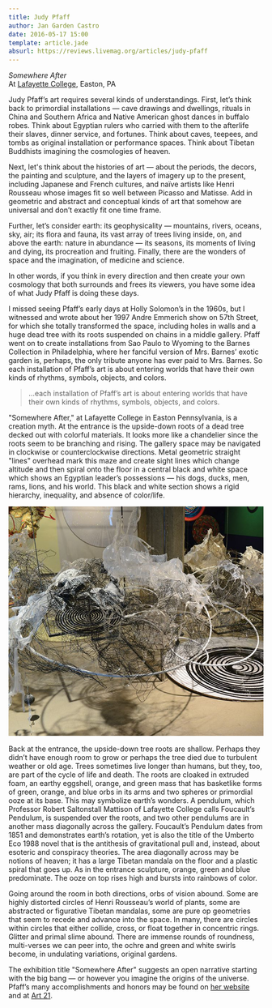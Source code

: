 ```yaml
---
title: Judy Pfaff
author: Jan Garden Castro
date: 2016-05-17 15:00
template: article.jade
absurl: https://reviews.livemag.org/articles/judy-pfaff
---
```


*Somewhere After*   
At [Lafayette College](https://communications.lafayette.edu/2016/03/09/judy-pfaffs-somewhere-after-featured-at-lafayette/), Easton, PA

Judy Pfaff’s art requires several kinds of understandings. First, let’s think back to primordial installations &mdash; cave drawings and dwellings, rituals in China and Southern Africa and Native American ghost dances in buffalo robes.<span class="more"></span> Think about Egyptian rulers who carried with them to the afterlife their slaves, dinner service, and fortunes. Think about caves, teepees, and tombs as original installation or performance spaces. Think about Tibetan Buddhists imagining the cosmologies of heaven.

Next, let's think about the histories of art &mdash; about the periods, the decors, the painting and sculpture, and the layers of imagery up to the present, including Japanese and French cultures, and naïve artists like Henri Rousseau whose images fit so well between Picasso and Matisse. Add in geometric and abstract and conceptual kinds of art that somehow are universal and don’t exactly fit one time frame.

Further, let’s consider earth: its geophysicality &mdash; mountains, rivers, oceans, sky, air; its flora and fauna, its vast array of trees living inside, on, and above the earth: nature in abundance &mdash; its seasons, its moments of living and dying, its procreation and fruiting. Finally, there are the wonders of space and the imagination, of medicine and science. 

In other words, if you think in every direction and then create your own cosmology that both surrounds and frees its viewers, you have some idea of what Judy Pfaff is doing these days.

 I missed seeing Pfaff’s early days at Holly Solomon’s in the 1960s, but I witnessed and wrote about her 1997 Andre Emmerich show on 57th Street, for which she totally transformed the space, including holes in walls and a huge dead tree with its roots suspended on chains in a middle gallery. Pfaff went on to create installations from Sao Paulo to Wyoming to the Barnes Collection in Philadelphia, where her fanciful version of Mrs. Barnes’ exotic garden is, perhaps, the only tribute anyone has ever paid to Mrs. Barnes. So each installation of Pfaff’s art is about entering worlds that have their own kinds of rhythms, symbols, objects, and colors.

>...each installation of Pfaff’s art is about entering worlds that have their own kinds of rhythms, symbols, objects, and colors.

"Somewhere After," at Lafayette College in Easton Pennsylvania, is a creation myth. At the entrance is the upside-down roots of a dead tree decked out with colorful materials. It looks more like a chandelier since the roots seem to be branching and rising. The gallery space may be navigated in clockwise or counterclockwise directions.  Metal geometric straight "lines" overhead mark this maze and create sight lines which change altitude and then spiral onto the floor in a central black and white space which shows an Egyptian leader’s possessions &mdash; his dogs, ducks, men, rams, lions, and his world. This black and white section shows a rigid hierarchy, inequality, and absence of color/life. 

![sculpture installation](pfaffW.jpg)

Back at the entrance, the upside-down tree roots are shallow. Perhaps they didn’t have enough room to grow or perhaps the tree died due to turbulent weather or old age.  Trees sometimes live longer than humans, but they, too, are part of the cycle of life and death. The roots are cloaked in extruded foam, an earthy eggshell, orange, and green mass that has basketlike forms of green, orange, and blue orbs in its arms and two spheres or primordial ooze at its base. This may symbolize earth’s wonders. A pendulum, which Professor Robert Saltonstall Mattison of Lafayette College calls Foucault’s Pendulum, is suspended over the roots, and two other pendulums are in another mass diagonally across the gallery.  Foucault’s Pendulum dates from 1851 and demonstrates earth’s rotation, yet is also the title of the Umberto Eco 1988 novel that is the antithesis of gravitational pull and, instead, about esoteric and conspiracy theories. The area diagonally across may be notions of heaven; it has a large Tibetan mandala on the floor and a plastic spiral that goes up. As in the entrance sculpture, orange, green and blue predominate. The ooze on top rises high and bursts into rainbows of color.

Going around the room in both directions, orbs of vision abound. Some are highly distorted circles of Henri Rousseau’s world of plants, some are abstracted or figurative Tibetan mandalas, some are pure op geometries that seem to recede and advance into the space. In many, there are circles within circles that either collide, cross, or float together in concentric rings. Glitter and primal slime abound. There are immense rounds of roundness, multi-verses we can peer into, the ochre and green and white swirls become, in undulating variations, original gardens.

The exhibition title "Somewhere After" suggests an open narrative starting with the big bang &mdash; or however you imagine the origins of the universe.  Pfaff’s many accomplishments and honors may be found on [her website](http://www.judypfaffstudio.com/) and at [Art 21](http://www.art21.org/artists/judy-pfaff).

